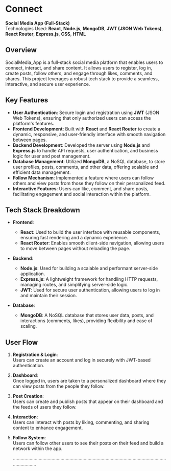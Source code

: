 # Connect

**Social Media App (Full-Stack)**  
Technologies Used: **React**, **Node.js**, **MongoDB**, **JWT (JSON Web Tokens)**, **React Router**, **Express.js**, **CSS**, **HTML**

## Overview

SocialMedia_App is a full-stack social media platform that enables users to connect, interact, and share content. It allows users to register, log in, create posts, follow others, and engage through likes, comments, and shares. This project leverages a robust tech stack to provide a seamless, interactive, and secure user experience.

## Key Features

- **User Authentication**: Secure login and registration using **JWT** (JSON Web Tokens), ensuring that only authorized users can access the platform's features.
- **Frontend Development**: Built with **React** and **React Router** to create a dynamic, responsive, and user-friendly interface with smooth navigation between pages.
- **Backend Development**: Developed the server using **Node.js** and **Express.js** to handle API requests, user authentication, and business logic for user and post management.
- **Database Management**: Utilized **MongoDB**, a NoSQL database, to store user profiles, posts, comments, and other data, offering scalable and efficient data management.
- **Follow Mechanism**: Implemented a feature where users can follow others and view posts from those they follow on their personalized feed.
- **Interactive Features**: Users can like, comment, and share posts, facilitating engagement and social interaction within the platform.

## Tech Stack Breakdown

- **Frontend**:  
  - **React**: Used to build the user interface with reusable components, ensuring fast rendering and a dynamic experience.
  - **React Router**: Enables smooth client-side navigation, allowing users to move between pages without reloading the page.

- **Backend**:  
  - **Node.js**: Used for building a scalable and performant server-side application.
  - **Express.js**: A lightweight framework for handling HTTP requests, managing routes, and simplifying server-side logic.
  - **JWT**: Used for secure user authentication, allowing users to log in and maintain their session.

- **Database**:  
  - **MongoDB**: A NoSQL database that stores user data, posts, and interactions (comments, likes), providing flexibility and ease of scaling.

## User Flow

1. **Registration & Login**:  
   Users can create an account and log in securely with JWT-based authentication.
   
2. **Dashboard**:  
   Once logged in, users are taken to a personalized dashboard where they can view posts from the people they follow.
   
3. **Post Creation**:  
   Users can create and publish posts that appear on their dashboard and the feeds of users they follow.
   
4. **Interaction**:  
   Users can interact with posts by liking, commenting, and sharing content to enhance engagement.
   
5. **Follow System**:  
   Users can follow other users to see their posts on their feed and build a network within the app.

   .........................................................................................................................................


